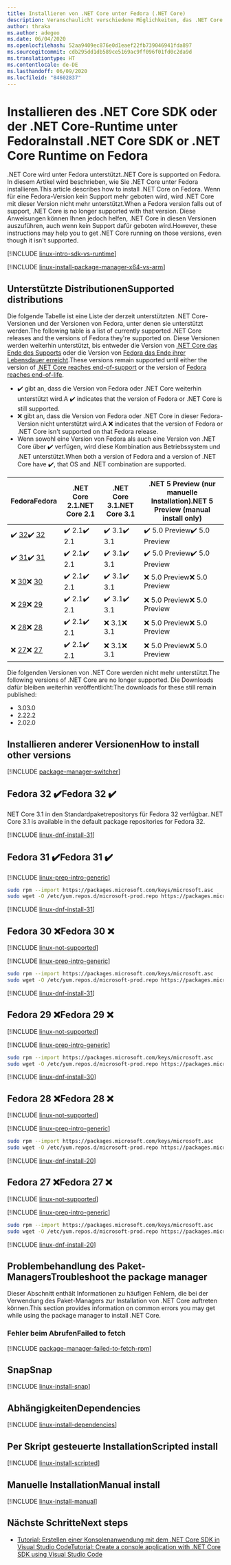 ```yaml
---
title: Installieren von .NET Core unter Fedora (.NET Core)
description: Veranschaulicht verschiedene Möglichkeiten, das .NET Core SDK und die NET Core-Runtime unter Fedora zu installieren.
author: thraka
ms.author: adegeo
ms.date: 06/04/2020
ms.openlocfilehash: 52aa9409ec876e0d1eaef22fb739046941fda897
ms.sourcegitcommit: cdb295dd1db589ce5169ac9ff096f01fd0c2da9d
ms.translationtype: HT
ms.contentlocale: de-DE
ms.lasthandoff: 06/09/2020
ms.locfileid: "84602837"
---
```

# <a name="install-net-core-sdk-or-net-core-runtime-on-fedora"></a><span data-ttu-id="19f7d-103">Installieren des .NET Core SDK oder der .NET Core-Runtime unter Fedora</span><span class="sxs-lookup"><span data-stu-id="19f7d-103">Install .NET Core SDK or .NET Core Runtime on Fedora</span></span>

<span data-ttu-id="19f7d-104">.NET Core wird unter Fedora unterstützt.</span><span class="sxs-lookup"><span data-stu-id="19f7d-104">.NET Core is supported on Fedora.</span></span> <span data-ttu-id="19f7d-105">In diesem Artikel wird beschrieben, wie Sie .NET Core unter Fedora installieren.</span><span class="sxs-lookup"><span data-stu-id="19f7d-105">This article describes how to install .NET Core on Fedora.</span></span> <span data-ttu-id="19f7d-106">Wenn für eine Fedora-Version kein Support mehr geboten wird, wird .NET Core mit dieser Version nicht mehr unterstützt.</span><span class="sxs-lookup"><span data-stu-id="19f7d-106">When a Fedora version falls out of support, .NET Core is no longer supported with that version.</span></span> <span data-ttu-id="19f7d-107">Diese Anweisungen können Ihnen jedoch helfen, .NET Core in diesen Versionen auszuführen, auch wenn kein Support dafür geboten wird.</span><span class="sxs-lookup"><span data-stu-id="19f7d-107">However, these instructions may help you to get .NET Core running on those versions, even though it isn't supported.</span></span>

[!INCLUDE [linux-intro-sdk-vs-runtime](includes/linux-intro-sdk-vs-runtime.md)]

[!INCLUDE [linux-install-package-manager-x64-vs-arm](includes/linux-install-package-manager-x64-vs-arm.md)]

## <a name="supported-distributions"></a><span data-ttu-id="19f7d-108">Unterstützte Distributionen</span><span class="sxs-lookup"><span data-stu-id="19f7d-108">Supported distributions</span></span>

<span data-ttu-id="19f7d-109">Die folgende Tabelle ist eine Liste der derzeit unterstützten .NET Core-Versionen und der Versionen von Fedora, unter denen sie unterstützt werden.</span><span class="sxs-lookup"><span data-stu-id="19f7d-109">The following table is a list of currently supported .NET Core releases and the versions of Fedora they're supported on.</span></span> <span data-ttu-id="19f7d-110">Diese Versionen werden weiterhin unterstützt, bis entweder die Version von [.NET Core das Ende des Supports](https://dotnet.microsoft.com/platform/support/policy/dotnet-core) oder die Version von [Fedora das Ende ihrer Lebensdauer erreicht](https://fedoraproject.org/wiki/End_of_life).</span><span class="sxs-lookup"><span data-stu-id="19f7d-110">These versions remain supported until either the version of [.NET Core reaches end-of-support](https://dotnet.microsoft.com/platform/support/policy/dotnet-core) or the version of [Fedora reaches end-of-life](https://fedoraproject.org/wiki/End_of_life).</span></span>

- <span data-ttu-id="19f7d-111">✔️ gibt an, dass die Version von Fedora oder .NET Core weiterhin unterstützt wird.</span><span class="sxs-lookup"><span data-stu-id="19f7d-111">A ✔️ indicates that the version of Fedora or .NET Core is still supported.</span></span>
- <span data-ttu-id="19f7d-112">❌ gibt an, dass die Version von Fedora oder .NET Core in dieser Fedora-Version nicht unterstützt wird.</span><span class="sxs-lookup"><span data-stu-id="19f7d-112">A ❌ indicates that the version of Fedora or .NET Core isn't supported on that Fedora release.</span></span>
- <span data-ttu-id="19f7d-113">Wenn sowohl eine Version von Fedora als auch eine Version von .NET Core über ✔️ verfügen, wird diese Kombination aus Betriebssystem und .NET unterstützt.</span><span class="sxs-lookup"><span data-stu-id="19f7d-113">When both a version of Fedora and a version of .NET Core have ✔️, that OS and .NET combination are supported.</span></span>

| <span data-ttu-id="19f7d-114">Fedora</span><span class="sxs-lookup"><span data-stu-id="19f7d-114">Fedora</span></span>                   | <span data-ttu-id="19f7d-115">.NET Core 2.1</span><span class="sxs-lookup"><span data-stu-id="19f7d-115">.NET Core 2.1</span></span> | <span data-ttu-id="19f7d-116">.NET Core 3.1</span><span class="sxs-lookup"><span data-stu-id="19f7d-116">.NET Core 3.1</span></span> | <span data-ttu-id="19f7d-117">.NET 5 Preview (nur manuelle Installation)</span><span class="sxs-lookup"><span data-stu-id="19f7d-117">.NET 5 Preview (manual install only)</span></span> |
|--------------------------|---------------|---------------|----------------|
| <span data-ttu-id="19f7d-118">✔️ [32](linux-fedora.md#fedora-32-)</span><span class="sxs-lookup"><span data-stu-id="19f7d-118">✔️ [32](linux-fedora.md#fedora-32-)</span></span> | <span data-ttu-id="19f7d-119">✔️ 2.1</span><span class="sxs-lookup"><span data-stu-id="19f7d-119">✔️ 2.1</span></span>        | <span data-ttu-id="19f7d-120">✔️ 3.1</span><span class="sxs-lookup"><span data-stu-id="19f7d-120">✔️ 3.1</span></span>        | <span data-ttu-id="19f7d-121">✔️ 5.0 Preview</span><span class="sxs-lookup"><span data-stu-id="19f7d-121">✔️ 5.0 Preview</span></span> |
| <span data-ttu-id="19f7d-122">✔️ [31](linux-fedora.md#fedora-31-)</span><span class="sxs-lookup"><span data-stu-id="19f7d-122">✔️ [31](linux-fedora.md#fedora-31-)</span></span> | <span data-ttu-id="19f7d-123">✔️ 2.1</span><span class="sxs-lookup"><span data-stu-id="19f7d-123">✔️ 2.1</span></span>        | <span data-ttu-id="19f7d-124">✔️ 3.1</span><span class="sxs-lookup"><span data-stu-id="19f7d-124">✔️ 3.1</span></span>        | <span data-ttu-id="19f7d-125">✔️ 5.0 Preview</span><span class="sxs-lookup"><span data-stu-id="19f7d-125">✔️ 5.0 Preview</span></span> |
| <span data-ttu-id="19f7d-126">❌ [30](linux-fedora.md#fedora-30-)</span><span class="sxs-lookup"><span data-stu-id="19f7d-126">❌ [30](linux-fedora.md#fedora-30-)</span></span> | <span data-ttu-id="19f7d-127">✔️ 2.1</span><span class="sxs-lookup"><span data-stu-id="19f7d-127">✔️ 2.1</span></span>        | <span data-ttu-id="19f7d-128">✔️ 3.1</span><span class="sxs-lookup"><span data-stu-id="19f7d-128">✔️ 3.1</span></span>        | <span data-ttu-id="19f7d-129">❌ 5.0 Preview</span><span class="sxs-lookup"><span data-stu-id="19f7d-129">❌ 5.0 Preview</span></span> |
| <span data-ttu-id="19f7d-130">❌ [29](linux-fedora.md#fedora-29-)</span><span class="sxs-lookup"><span data-stu-id="19f7d-130">❌ [29](linux-fedora.md#fedora-29-)</span></span> | <span data-ttu-id="19f7d-131">✔️ 2.1</span><span class="sxs-lookup"><span data-stu-id="19f7d-131">✔️ 2.1</span></span>        | <span data-ttu-id="19f7d-132">✔️ 3.1</span><span class="sxs-lookup"><span data-stu-id="19f7d-132">✔️ 3.1</span></span>        | <span data-ttu-id="19f7d-133">❌ 5.0 Preview</span><span class="sxs-lookup"><span data-stu-id="19f7d-133">❌ 5.0 Preview</span></span> |
| <span data-ttu-id="19f7d-134">❌ [28](linux-fedora.md#fedora-28-)</span><span class="sxs-lookup"><span data-stu-id="19f7d-134">❌ [28](linux-fedora.md#fedora-28-)</span></span> | <span data-ttu-id="19f7d-135">✔️ 2.1</span><span class="sxs-lookup"><span data-stu-id="19f7d-135">✔️ 2.1</span></span>        | <span data-ttu-id="19f7d-136">❌ 3.1</span><span class="sxs-lookup"><span data-stu-id="19f7d-136">❌ 3.1</span></span>        | <span data-ttu-id="19f7d-137">❌ 5.0 Preview</span><span class="sxs-lookup"><span data-stu-id="19f7d-137">❌ 5.0 Preview</span></span> |
| <span data-ttu-id="19f7d-138">❌ [27](linux-fedora.md#fedora-27-)</span><span class="sxs-lookup"><span data-stu-id="19f7d-138">❌ [27](linux-fedora.md#fedora-27-)</span></span> | <span data-ttu-id="19f7d-139">✔️ 2.1</span><span class="sxs-lookup"><span data-stu-id="19f7d-139">✔️ 2.1</span></span>        | <span data-ttu-id="19f7d-140">❌ 3.1</span><span class="sxs-lookup"><span data-stu-id="19f7d-140">❌ 3.1</span></span>        | <span data-ttu-id="19f7d-141">❌ 5.0 Preview</span><span class="sxs-lookup"><span data-stu-id="19f7d-141">❌ 5.0 Preview</span></span> |

<span data-ttu-id="19f7d-142">Die folgenden Versionen von .NET Core werden nicht mehr unterstützt.</span><span class="sxs-lookup"><span data-stu-id="19f7d-142">The following versions of .NET Core are no longer supported.</span></span> <span data-ttu-id="19f7d-143">Die Downloads dafür bleiben weiterhin veröffentlicht:</span><span class="sxs-lookup"><span data-stu-id="19f7d-143">The downloads for these still remain published:</span></span>

- <span data-ttu-id="19f7d-144">3.0</span><span class="sxs-lookup"><span data-stu-id="19f7d-144">3.0</span></span>
- <span data-ttu-id="19f7d-145">2.2</span><span class="sxs-lookup"><span data-stu-id="19f7d-145">2.2</span></span>
- <span data-ttu-id="19f7d-146">2.0</span><span class="sxs-lookup"><span data-stu-id="19f7d-146">2.0</span></span>

## <a name="how-to-install-other-versions"></a><span data-ttu-id="19f7d-147">Installieren anderer Versionen</span><span class="sxs-lookup"><span data-stu-id="19f7d-147">How to install other versions</span></span>

[!INCLUDE [package-manager-switcher](./includes/package-manager-heading-hack-pkgname.md)]

## <a name="fedora-32-"></a><span data-ttu-id="19f7d-148">Fedora 32 ✔️</span><span class="sxs-lookup"><span data-stu-id="19f7d-148">Fedora 32 ✔️</span></span>

<span data-ttu-id="19f7d-149">NET Core 3.1 in den Standardpaketrepositorys für Fedora 32 verfügbar.</span><span class="sxs-lookup"><span data-stu-id="19f7d-149">.NET Core 3.1 is available in the default package repositories for Fedora 32.</span></span>

[!INCLUDE [linux-dnf-install-31](includes/linux-install-31-dnf.md)]

## <a name="fedora-31-"></a><span data-ttu-id="19f7d-150">Fedora 31 ✔️</span><span class="sxs-lookup"><span data-stu-id="19f7d-150">Fedora 31 ✔️</span></span>

[!INCLUDE [linux-prep-intro-generic](includes/linux-prep-intro-generic.md)]

```bash
sudo rpm --import https://packages.microsoft.com/keys/microsoft.asc
sudo wget -O /etc/yum.repos.d/microsoft-prod.repo https://packages.microsoft.com/config/fedora/31/prod.repo
```

[!INCLUDE [linux-dnf-install-31](includes/linux-install-31-dnf.md)]

## <a name="fedora-30-"></a><span data-ttu-id="19f7d-151">Fedora 30 ❌</span><span class="sxs-lookup"><span data-stu-id="19f7d-151">Fedora 30 ❌</span></span>

[!INCLUDE [linux-not-supported](includes/linux-not-supported-fedora.md)]

[!INCLUDE [linux-prep-intro-generic](includes/linux-prep-intro-generic.md)]

```bash
sudo rpm --import https://packages.microsoft.com/keys/microsoft.asc
sudo wget -O /etc/yum.repos.d/microsoft-prod.repo https://packages.microsoft.com/config/fedora/30/prod.repo
```

[!INCLUDE [linux-dnf-install-31](includes/linux-install-31-dnf.md)]

## <a name="fedora-29-"></a><span data-ttu-id="19f7d-152">Fedora 29 ❌</span><span class="sxs-lookup"><span data-stu-id="19f7d-152">Fedora 29 ❌</span></span>

[!INCLUDE [linux-not-supported](includes/linux-not-supported-fedora.md)]

[!INCLUDE [linux-prep-intro-generic](includes/linux-prep-intro-generic.md)]

```bash
sudo rpm --import https://packages.microsoft.com/keys/microsoft.asc
sudo wget -O /etc/yum.repos.d/microsoft-prod.repo https://packages.microsoft.com/config/fedora/29/prod.repo
```

[!INCLUDE [linux-dnf-install-30](includes/linux-install-30-dnf.md)]

## <a name="fedora-28-"></a><span data-ttu-id="19f7d-153">Fedora 28 ❌</span><span class="sxs-lookup"><span data-stu-id="19f7d-153">Fedora 28 ❌</span></span>

[!INCLUDE [linux-not-supported](includes/linux-not-supported-fedora.md)]

[!INCLUDE [linux-prep-intro-generic](includes/linux-prep-intro-generic.md)]

```bash
sudo rpm --import https://packages.microsoft.com/keys/microsoft.asc
sudo wget -O /etc/yum.repos.d/microsoft-prod.repo https://packages.microsoft.com/config/fedora/28/prod.repo
```

[!INCLUDE [linux-dnf-install-20](includes/linux-install-20-dnf.md)]

## <a name="fedora-27-"></a><span data-ttu-id="19f7d-154">Fedora 27 ❌</span><span class="sxs-lookup"><span data-stu-id="19f7d-154">Fedora 27 ❌</span></span>

[!INCLUDE [linux-not-supported](includes/linux-not-supported-fedora.md)]

[!INCLUDE [linux-prep-intro-generic](includes/linux-prep-intro-generic.md)]

```bash
sudo rpm --import https://packages.microsoft.com/keys/microsoft.asc
sudo wget -O /etc/yum.repos.d/microsoft-prod.repo https://packages.microsoft.com/config/fedora/27/prod.repo
```

[!INCLUDE [linux-dnf-install-20](includes/linux-install-20-dnf.md)]

## <a name="troubleshoot-the-package-manager"></a><span data-ttu-id="19f7d-155">Problembehandlung des Paket-Managers</span><span class="sxs-lookup"><span data-stu-id="19f7d-155">Troubleshoot the package manager</span></span>

<span data-ttu-id="19f7d-156">Dieser Abschnitt enthält Informationen zu häufigen Fehlern, die bei der Verwendung des Paket-Managers zur Installation von .NET Core auftreten können.</span><span class="sxs-lookup"><span data-stu-id="19f7d-156">This section provides information on common errors you may get while using the package manager to install .NET Core.</span></span>

### <a name="failed-to-fetch"></a><span data-ttu-id="19f7d-157">Fehler beim Abrufen</span><span class="sxs-lookup"><span data-stu-id="19f7d-157">Failed to fetch</span></span>

[!INCLUDE [package-manager-failed-to-fetch-rpm](includes/package-manager-failed-to-fetch-rpm.md)]

## <a name="snap"></a><span data-ttu-id="19f7d-158">Snap</span><span class="sxs-lookup"><span data-stu-id="19f7d-158">Snap</span></span>

[!INCLUDE [linux-install-snap](includes/linux-install-snap.md)]

## <a name="dependencies"></a><span data-ttu-id="19f7d-159">Abhängigkeiten</span><span class="sxs-lookup"><span data-stu-id="19f7d-159">Dependencies</span></span>

[!INCLUDE [linux-install-dependencies](includes/linux-install-dependencies.md)]

## <a name="scripted-install"></a><span data-ttu-id="19f7d-160">Per Skript gesteuerte Installation</span><span class="sxs-lookup"><span data-stu-id="19f7d-160">Scripted install</span></span>

[!INCLUDE [linux-install-scripted](includes/linux-install-scripted.md)]

## <a name="manual-install"></a><span data-ttu-id="19f7d-161">Manuelle Installation</span><span class="sxs-lookup"><span data-stu-id="19f7d-161">Manual install</span></span>

[!INCLUDE [linux-install-manual](includes/linux-install-manual.md)]

## <a name="next-steps"></a><span data-ttu-id="19f7d-162">Nächste Schritte</span><span class="sxs-lookup"><span data-stu-id="19f7d-162">Next steps</span></span>

- [<span data-ttu-id="19f7d-163">Tutorial: Erstellen einer Konsolenanwendung mit dem .NET Core SDK in Visual Studio Code</span><span class="sxs-lookup"><span data-stu-id="19f7d-163">Tutorial: Create a console application with .NET Core SDK using Visual Studio Code</span></span>](../tutorials/with-visual-studio-code.md)
